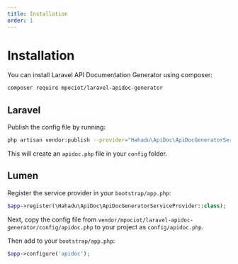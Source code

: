 ```yaml
---
title: Installation
order: 1
---
```


# Installation

You can install Laravel API Documentation Generator using composer:

```bash
composer require mpociot/laravel-apidoc-generator
```

## Laravel
Publish the config file by running:

```bash
php artisan vendor:publish --provider="Hahadu\ApiDoc\ApiDocGeneratorServiceProvider" --tag=apidoc-config
```
This will create an `apidoc.php` file in your `config` folder.

## Lumen
Register the service provider in your `bootstrap/app.php`:

```php
$app->register(\Hahadu\ApiDoc\ApiDocGeneratorServiceProvider::class);
```

Next, copy the config file from `vendor/mpociot/laravel-apidoc-generator/config/apidoc.php` to your project as `config/apidoc.php`. 

Then add to your `bootstrap/app.php`:

```php
$app->configure('apidoc');
```
